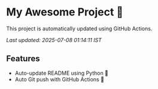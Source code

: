 # My Awesome Project 🚀

This project is automatically updated using GitHub Actions.

_Last updated: 2025-07-08 01:14:11 IST_

## Features
- Auto-update README using Python 🐍
- Auto Git push with GitHub Actions 🤖
